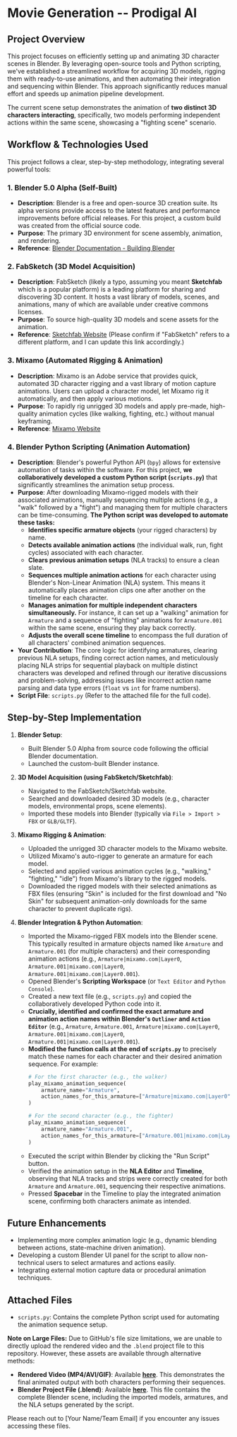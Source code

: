 # Movie Generation -- Prodigal AI

## Project Overview

This project focuses on efficiently setting up and animating 3D character scenes in Blender. By leveraging open-source tools and Python scripting, we've established a streamlined workflow for acquiring 3D models, rigging them with ready-to-use animations, and then automating their integration and sequencing within Blender. This approach significantly reduces manual effort and speeds up animation pipeline development.

The current scene setup demonstrates the animation of **two distinct 3D characters interacting**, specifically, two models performing independent actions within the same scene, showcasing a "fighting scene" scenario.

## Workflow & Technologies Used

This project follows a clear, step-by-step methodology, integrating several powerful tools:

### 1. Blender 5.0 Alpha (Self-Built)

* **Description**: Blender is a free and open-source 3D creation suite. Its alpha versions provide access to the latest features and performance improvements before official releases. For this project, a custom build was created from the official source code.
* **Purpose**: The primary 3D environment for scene assembly, animation, and rendering.
* **Reference**: [Blender Documentation - Building Blender](https://docs.blender.org/manual/en/latest/advanced/building_blender/index.html)

### 2. FabSketch (3D Model Acquisition)

* **Description**: FabSketch (likely a typo, assuming you meant **Sketchfab** which is a popular platform) is a leading platform for sharing and discovering 3D content. It hosts a vast library of models, scenes, and animations, many of which are available under creative commons licenses.
* **Purpose**: To source high-quality 3D models and scene assets for the animation.
* **Reference**: [Sketchfab Website](https://sketchfab.com/) (Please confirm if "FabSketch" refers to a different platform, and I can update this link accordingly.)

### 3. Mixamo (Automated Rigging & Animation)

* **Description**: Mixamo is an Adobe service that provides quick, automated 3D character rigging and a vast library of motion capture animations. Users can upload a character model, let Mixamo rig it automatically, and then apply various motions.
* **Purpose**: To rapidly rig unrigged 3D models and apply pre-made, high-quality animation cycles (like walking, fighting, etc.) without manual keyframing.
* **Reference**: [Mixamo Website](https://www.mixamo.com/)

### 4. Blender Python Scripting (Animation Automation)

* **Description**: Blender's powerful Python API (`bpy`) allows for extensive automation of tasks within the software. For this project, **we collaboratively developed a custom Python script (`scripts.py`)** that significantly streamlines the animation setup process.
* **Purpose**: After downloading Mixamo-rigged models with their associated animations, manually sequencing multiple actions (e.g., a "walk" followed by a "fight") and managing them for multiple characters can be time-consuming. **The Python script was developed to automate these tasks:**
    * **Identifies specific armature objects** (your rigged characters) by name.
    * **Detects available animation actions** (the individual walk, run, fight cycles) associated with each character.
    * **Clears previous animation setups** (NLA tracks) to ensure a clean slate.
    * **Sequences multiple animation actions** for each character using Blender's Non-Linear Animation (NLA) system. This means it automatically places animation clips one after another on the timeline for each character.
    * **Manages animation for multiple independent characters simultaneously.** For instance, it can set up a "walking" animation for `Armature` and a sequence of "fighting" animations for `Armature.001` within the same scene, ensuring they play back correctly.
    * **Adjusts the overall scene timeline** to encompass the full duration of all characters' combined animation sequences.
* **Your Contribution**: The core logic for identifying armatures, clearing previous NLA setups, finding correct action names, and meticulously placing NLA strips for sequential playback on multiple distinct characters was developed and refined through our iterative discussions and problem-solving, addressing issues like incorrect action name parsing and data type errors (`float` vs `int` for frame numbers).
* **Script File**: `scripts.py` (Refer to the attached file for the full code).

## Step-by-Step Implementation

1.  **Blender Setup**:
    * Built Blender 5.0 Alpha from source code following the official Blender documentation.
    * Launched the custom-built Blender instance.

2.  **3D Model Acquisition (using FabSketch/Sketchfab)**:
    * Navigated to the FabSketch/Sketchfab website.
    * Searched and downloaded desired 3D models (e.g., character models, environmental props, scene elements).
    * Imported these models into Blender (typically via `File > Import > FBX` or `GLB/GLTF`).

3.  **Mixamo Rigging & Animation**:
    * Uploaded the unrigged 3D character models to the Mixamo website.
    * Utilized Mixamo's auto-rigger to generate an armature for each model.
    * Selected and applied various animation cycles (e.g., "walking," "fighting," "idle") from Mixamo's library to the rigged models.
    * Downloaded the rigged models with their selected animations as FBX files (ensuring "Skin" is included for the first download and "No Skin" for subsequent animation-only downloads for the same character to prevent duplicate rigs).

4.  **Blender Integration & Python Automation**:
    * Imported the Mixamo-rigged FBX models into the Blender scene. This typically resulted in armature objects named like `Armature` and `Armature.001` (for multiple characters) and their corresponding animation actions (e.g., `Armature|mixamo.com|Layer0`, `Armature.001|mixamo.com|Layer0`, `Armature.001|mixamo.com|Layer0.001`).
    * Opened Blender's **Scripting Workspace** (or `Text Editor` and `Python Console`).
    * Created a new text file (e.g., `scripts.py`) and copied the collaboratively developed Python code into it.
    * **Crucially, identified and confirmed the exact armature and animation action names within Blender's `Outliner` and `Action Editor`** (e.g., `Armature`, `Armature.001`, `Armature|mixamo.com|Layer0`, `Armature.001|mixamo.com|Layer0`, `Armature.001|mixamo.com|Layer0.001`).
    * **Modified the function calls at the end of `scripts.py`** to precisely match these names for each character and their desired animation sequence. For example:
        ```python
        # For the first character (e.g., the walker)
        play_mixamo_animation_sequence(
            armature_name="Armature",
            action_names_for_this_armature=["Armature|mixamo.com|Layer0"] # Walking action
        )

        # For the second character (e.g., the fighter)
        play_mixamo_animation_sequence(
            armature_name="Armature.001",
            action_names_for_this_armature=["Armature.001|mixamo.com|Layer0", "Armature.001|mixamo.com|Layer0.001"] # Fighting sequence
        )
        ```
    * Executed the script within Blender by clicking the "Run Script" button.
    * Verified the animation setup in the **NLA Editor** and **Timeline**, observing that NLA tracks and strips were correctly created for both `Armature` and `Armature.001`, sequencing their respective animations.
    * Pressed **Spacebar** in the Timeline to play the integrated animation scene, confirming both characters animate as intended.

## Future Enhancements

* Implementing more complex animation logic (e.g., dynamic blending between actions, state-machine driven animation).
* Developing a custom Blender UI panel for the script to allow non-technical users to select armatures and actions easily.
* Integrating external motion capture data or procedural animation techniques.

## Attached Files

* `scripts.py`: Contains the complete Python script used for automating the animation sequence setup.

**Note on Large Files:**
Due to GitHub's file size limitations, we are unable to directly upload the rendered video and the `.blend` project file to this repository. However, these assets are available through alternative methods:

* **Rendered Video (MP4/AVI/GIF)**: Available [**here**](<LINK_TO_CLOUD_STORAGE_OR_INTERNAL_SHARE>). This demonstrates the final animated output with both characters performing their sequences.
* **Blender Project File (.blend)**: Available [**here**](<LINK_TO_TO_CLOUD_STORAGE_OR_INTERNAL_SHARE>). This file contains the complete Blender scene, including the imported models, armatures, and the NLA setups generated by the script.

Please reach out to [Your Name/Team Email] if you encounter any issues accessing these files.